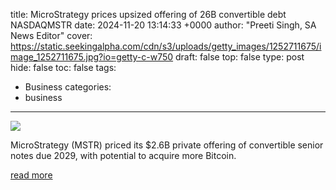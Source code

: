 title: MicroStrategy prices upsized offering of 26B convertible debt NASDAQMSTR
date: 2024-11-20 13:14:33 +0000
author: "Preeti Singh, SA News Editor"
cover: https://static.seekingalpha.com/cdn/s3/uploads/getty_images/1252711675/image_1252711675.jpg?io=getty-c-w750
draft: false
top: false
type: post
hide: false
toc: false
tags:
  - Business
categories:
  - business
---

![](https://static.seekingalpha.com/cdn/s3/uploads/getty_images/1252711675/image_1252711675.jpg?io=getty-c-w750)

MicroStrategy (MSTR) priced its $2.6B private offering of convertible senior notes due 2029, with potential to acquire more Bitcoin.

[read more](https://seekingalpha.com/news/4311405-microstrategy-prices-upsized-offering-of-26b-convertible-debt)
